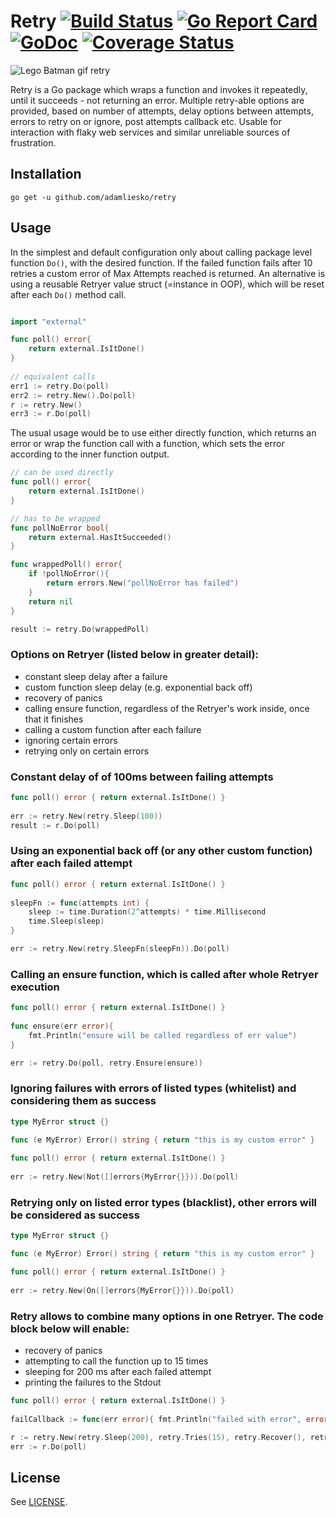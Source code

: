 # Retry [![Build Status](https://secure.travis-ci.org/adamliesko/retry.svg)](http://travis-ci.org/adamliesko/retry) [![Go Report Card](https://goreportcard.com/badge/github.com/adamliesko/retry)](https://goreportcard.com/report/github.com/adamliesko/retry) [![GoDoc](https://godoc.org/github.com/adamliesko/retry?status.svg)](https://godoc.org/github.com/adamliesko/retry) [![Coverage Status](https://img.shields.io/coveralls/adamliesko/retry.svg)](https://coveralls.io/r/adamliesko/retry?branch=master)

![Lego Batman gif retry](https://media.giphy.com/media/JJhiRdcYfcokU/giphy.gif)

Retry is a Go package which wraps a function and invokes it repeatedly, until it succeeds - not returning an error. 
Multiple retry-able options are provided, based on number of attempts, delay options between attempts, errors to retry 
on or ignore, post attempts callback etc. Usable for interaction with flaky web services and similar unreliable sources
of frustration.

## Installation

```
go get -u github.com/adamliesko/retry
```

## Usage

In the simplest and default configuration only about calling package level function `Do()`, with the desired function. 
If the failed function fails after 10 retries a custom error of Max Attempts reached is returned. An alternative is 
using a reusable Retryer value struct (=instance in OOP), which will be reset after each `Do()` method call.

```go

import "external"

func poll() error{
    return external.IsItDone() 
}
    
// equivalent calls
err1 := retry.Do(poll)
err2 := retry.New().Do(poll)
r := retry.New()
err3 := r.Do(poll)
```

The usual usage would be to use either directly function, which returns an error or wrap the function call with a function,
which sets the error according to the inner function output.

```go
// can be used directly
func poll() error{
    return external.IsItDone() 
}

// has to be wrapped
func pollNoError bool{
    return external.HasItSucceeded()
}

func wrappedPoll() error{
    if !pollNoError(){
        return errors.New("pollNoError has failed")
    }
    return nil
}

result := retry.Do(wrappedPoll)
```

### Options on Retryer (listed below in greater detail):
- constant sleep delay after a failure
- custom function sleep delay (e.g. exponential back off)
- recovery of panics
- calling ensure function, regardless of the Retryer's work inside, once that it finishes
- calling a custom function after each failure
- ignoring certain errors
- retrying only on certain errors

### Constant delay of of 100ms between failing attempts
```go
func poll() error { return external.IsItDone() }
    
err := retry.New(retry.Sleep(100))
result := r.Do(poll)
```

### Using an exponential back off (or any other custom function) after each failed attempt
```go
func poll() error { return external.IsItDone() }
        
sleepFn := func(attempts int) {
    sleep := time.Duration(2^attempts) * time.Millisecond
    time.Sleep(sleep)
}

err := retry.New(retry.SleepFn(sleepFn)).Do(poll)
```

### Calling an ensure function, which is called after whole Retryer execution
```go
func poll() error { return external.IsItDone() }
        
func ensure(err error){
    fmt.Println("ensure will be called regardless of err value")
}

err := retry.Do(poll, retry.Ensure(ensure))
```

### Ignoring failures with errors of listed types (whitelist) and considering them as success
```go
type MyError struct {}

func (e MyError) Error() string { return "this is my custom error" }
	
func poll() error { return external.IsItDone() }
        
err := retry.New(Not([]errors{MyError{}})).Do(poll)
```

### Retrying only on listed error types (blacklist), other errors will be considered as success
```go
type MyError struct {}

func (e MyError) Error() string { return "this is my custom error" }

func poll() error { return external.IsItDone() }
        
err := retry.New(On([]errors{MyError{}})).Do(poll)
```

### Retry allows to combine many options in one Retryer. The code block below will enable:

- recovery of panics
- attempting to call the function up to 15 times
- sleeping for 200 ms after each failed attempt
- printing the failures to the Stdout

```go
func poll() error { return external.IsItDone() }
     
failCallback := func(err error){ fmt.Println("failed with error", error) }

r := retry.New(retry.Sleep(200), retry.Tries(15), retry.Recover(), retry.AfterEachFail(failCallback)
err := r.Do(poll)
```

## License
See [LICENSE](LICENSE).
